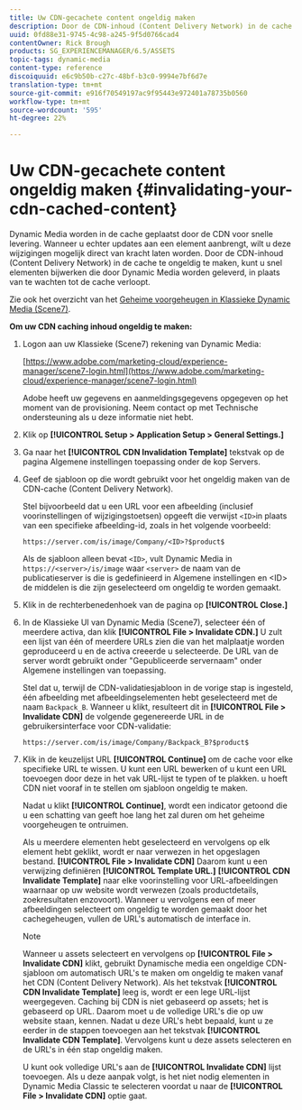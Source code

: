 ```yaml
---
title: Uw CDN-gecachete content ongeldig maken
description: Door de CDN-inhoud (Content Delivery Network) in de cache te ongeldig te maken, kunt u snel elementen bijwerken die door Dynamic Media worden geleverd, in plaats van te wachten tot de cache verloopt.
uuid: 0fd88e31-9745-4c98-a245-9f5d0766cad4
contentOwner: Rick Brough
products: SG_EXPERIENCEMANAGER/6.5/ASSETS
topic-tags: dynamic-media
content-type: reference
discoiquuid: e6c9b50b-c27c-48bf-b3c0-9994e7bf6d7e
translation-type: tm+mt
source-git-commit: e916f70549197ac9f95443e972401a78735b0560
workflow-type: tm+mt
source-wordcount: '595'
ht-degree: 22%

---
```



# Uw CDN-gecachete content ongeldig maken {#invalidating-your-cdn-cached-content}

Dynamic Media worden in de cache geplaatst door de CDN voor snelle levering. Wanneer u echter updates aan een element aanbrengt, wilt u deze wijzigingen mogelijk direct van kracht laten worden. Door de CDN-inhoud (Content Delivery Network) in de cache te ongeldig te maken, kunt u snel elementen bijwerken die door Dynamic Media worden geleverd, in plaats van te wachten tot de cache verloopt.

Zie ook het overzicht van het [Geheime voorgeheugen in Klassieke Dynamic Media (Scene7)](https://helpx.adobe.com/experience-manager/scene7/kb/base/caching-questions/scene7-caching-overview.html).

**Om uw CDN caching inhoud ongeldig te maken:**

1. Logon aan uw Klassieke (Scene7) rekening van Dynamic Media:

   [https://www.adobe.com/marketing-cloud/experience-manager/scene7-login.html](https://www.adobe.com/marketing-cloud/experience-manager/scene7-login.html)

   Adobe heeft uw gegevens en aanmeldingsgegevens opgegeven op het moment van de provisioning. Neem contact op met Technische ondersteuning als u deze informatie niet hebt.

1. Klik op **[!UICONTROL Setup > Application Setup > General Settings.]**
1. Ga naar het **[!UICONTROL CDN Invalidation Template]** tekstvak op de pagina Algemene instellingen toepassing onder de kop Servers.

1. Geef de sjabloon op die wordt gebruikt voor het ongeldig maken van de CDN-cache (Content Delivery Network).

   Stel bijvoorbeeld dat u een URL voor een afbeelding (inclusief voorinstellingen of wijzigingstoetsen) opgeeft die verwijst `<ID>`in plaats van een specifieke afbeelding-id, zoals in het volgende voorbeeld:

   `https://server.com/is/image/Company/<ID>?$product$`

   Als de sjabloon alleen bevat `<ID>`, vult Dynamic Media in `https://<server>/is/image` waar `<server>` de naam van de publicatieserver is die is gedefinieerd in Algemene instellingen en &lt;ID> de middelen is die zijn geselecteerd om ongeldig te worden gemaakt.

1. Klik in de rechterbenedenhoek van de pagina op **[!UICONTROL Close.]**
1. In de Klassieke UI van Dynamic Media (Scene7), selecteer één of meerdere activa, dan klik **[!UICONTROL File > Invalidate CDN.]** U zult een lijst van één of meerdere URLs zien die van het malplaatje worden geproduceerd u en de activa creeerde u selecteerde. De URL van de server wordt gebruikt onder &quot;Gepubliceerde servernaam&quot; onder Algemene instellingen van toepassing.

   Stel dat u, terwijl de CDN-validatiesjabloon in de vorige stap is ingesteld, één afbeelding met afbeeldingselementen hebt geselecteerd met de naam `Backpack_B`. Wanneer u klikt, resulteert dit in **[!UICONTROL File > Invalidate CDN]** de volgende gegenereerde URL in de gebruikersinterface voor CDN-validatie:

   `https://server.com/is/image/Company/Backpack_B?$product$`

1. Klik in de keuzelijst URL **[!UICONTROL Continue]** om de cache voor elke specifieke URL te wissen. U kunt een URL bewerken of u kunt een URL toevoegen door deze in het vak URL-lijst te typen of te plakken. u hoeft CDN niet vooraf in te stellen om sjabloon ongeldig te maken.

   Nadat u klikt **[!UICONTROL Continue]**, wordt een indicator getoond die u een schatting van geeft hoe lang het zal duren om het geheime voorgeheugen te ontruimen.

   Als u meerdere elementen hebt geselecteerd en vervolgens op elk element hebt geklikt, wordt er naar verwezen in het opgeslagen bestand. **[!UICONTROL File > Invalidate CDN]** Daarom kunt u een verwijzing definiëren **[!UICONTROL Template URL.]** **[!UICONTROL CDN Invalidate Template]** naar elke voorinstelling voor URL-afbeeldingen waarnaar op uw website wordt verwezen (zoals productdetails, zoekresultaten enzovoort). Wanneer u vervolgens een of meer afbeeldingen selecteert om ongeldig te worden gemaakt door het cachegeheugen, vullen de URL&#39;s automatisch de interface in.

   >[!NOTE]
   >
   >Wanneer u assets selecteert en vervolgens op **[!UICONTROL File > Invalidate CDN]** klikt, gebruikt Dynamische media een ongeldige CDN-sjabloon om automatisch URL&#39;s te maken om ongeldig te maken vanaf het CDN (Content Delivery Network). Als het tekstvak **[!UICONTROL CDN Invalidate Template]** leeg is, wordt er een lege URL-lijst weergegeven. Caching bij CDN is niet gebaseerd op assets; het is gebaseerd op URL. Daarom moet u de volledige URL&#39;s die op uw website staan, kennen. Nadat u deze URL&#39;s hebt bepaald, kunt u ze eerder in de stappen toevoegen aan het tekstvak **[!UICONTROL Invalidate CDN Template]**. Vervolgens kunt u deze assets selecteren en de URL&#39;s in één stap ongeldig maken.
   >
   >U kunt ook volledige URL&#39;s aan de **[!UICONTROL Invalidate CDN]** lijst toevoegen. Als u deze aanpak volgt, is het niet nodig elementen in Dynamic Media Classic te selecteren voordat u naar de **[!UICONTROL File > Invalidate CDN]** optie gaat.

